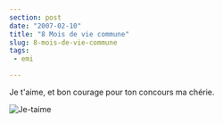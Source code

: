 ```yaml
---
section: post
date: "2007-02-10"
title: "8 Mois de vie commune"
slug: 8-mois-de-vie-commune
tags:
 - emi

---
```


Je t'aime, et bon courage pour ton concours ma chérie.

![Je-taime](/public/images/fpci8jq7.jpg)
